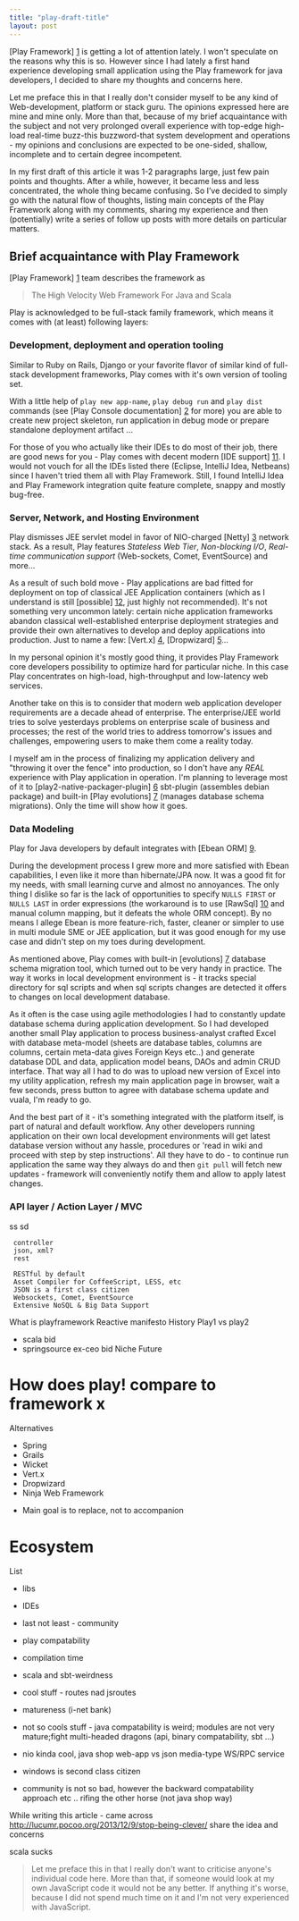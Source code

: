 ```yaml
---
title: "play-draft-title"
layout: post
---
```


[Play Framework] [1] is getting a lot of attention lately. I won't speculate on the reasons  why this is so. However
since I had lately a first hand experience developing small application using the Play framework for java developers,
I decided to share my thoughts and concerns here.

Let me preface this in that I really don't consider myself to be any kind of Web-development,
platform or stack guru. The opinions expressed here are mine and mine only. More than that,
because of my brief  acquaintance with the subject and not very prolonged overall experience with top-edge high-load
real-time buzz-this buzzword-that system development  and operations - my opinions and conclusions are expected to be
one-sided, shallow, incomplete and to certain degree incompetent.

In my first draft of this article it was 1-2 paragraphs large, just few pain points and thoughts.  After a while,
however, it became less and less concentrated, the whole thing became confusing. So I’ve decided to simply go with
the natural flow of thoughts, listing main concepts of the Play Framework along with my comments,
sharing my experience and then (potentially) write a series of follow up posts with more details on particular
matters.

## Brief acquaintance with Play Framework ##

[Play Framework] [1] team describes the framework as
> The High Velocity Web Framework For Java and Scala

Play is acknowledged to be full-stack family framework, which means it comes with (at least) following layers:

### Development, deployment and operation tooling ###

  Similar to Ruby on Rails, Django or your favorite flavor of similar kind of full-stack development frameworks, Play
  comes with it's own version of tooling set.

  With a little help of `play new app-name`, `play debug run` and `play dist` commands
  (see [Play Console documentation] [2] for more) you are able to create new project skeleton,
  run application in debug mode or prepare standalone deployment artifact ...

  For those of you who actually like their IDEs to do most of their job, there are good news for you - Play comes
  with decent modern [IDE support] [11]. I would not vouch for all the IDEs listed there (Eclipse, IntelliJ Idea,
  Netbeans) since I haven't tried them all with Play Framework. Still, I found IntelliJ Idea and Play Framework
  integration quite feature complete, snappy and mostly bug-free.

### Server, Network, and Hosting Environment ###

   Play dismisses JEE servlet model in favor of NIO-charged [Netty] [3] network stack. As a result,
   Play features _Stateless Web Tier_, _Non-blocking I/O_, _Real-time communication support_ (Web-sockets, Comet,
   EventSource)  and more...

   As a result of such bold move - Play applications are bad fitted for deployment on top of classical JEE Application
   containers (which as I understand is still [possible] [12], just highly not recommended). It's not something very
   uncommon lately: certain niche application frameworks abandon classical well-established enterprise deployment
   strategies and provide their own alternatives to develop and deploy applications into production. Just to name a
   few: [Vert.x] [4], [Dropwizard] [5]...

  In my personal opinion it's mostly good thing, it provides Play Framework core developers possibility to optimize
  hard for particular niche. In this case Play concentrates on high-load, high-throughput and low-latency web services.

  Another take on this is to consider that modern web application developer requirements are a decade ahead of
  enterprise. The enterprise/JEE world tries to solve yesterdays problems on enterprise scale of business and
  processes; the rest of the world tries to address tomorrow's issues and challenges,
  empowering users to make them come a reality today.

  I myself am in the process of finalizing my application delivery and "throwing it over the fence" into
  production, so I don't have any _REAL_ experience with Play application in operation. I'm planning to leverage most
   of it to [play2-native-packager-plugin] [6] sbt-plugin (assembles debian package) and built-in [Play evolutions] [7]
  (manages database schema migrations). Only the time will show how it goes.

### Data Modeling ###

  Play for Java developers by default integrates with [Ebean ORM] [9].

  During the development process I grew more and more satisfied with Ebean capabilities,
  I even like it more than hibernate/JPA now. It was a good fit for my needs,
  with small learning curve and almost no annoyances. The only thing I dislike so far is the lack of opportunities to
   specify `NULLS FIRST` or `NULLS LAST` in order expressions (the workaround is to use [RawSql] [10] and manual
   column mapping, but it defeats the whole ORM concept). By no means I allege Ebean is more feature-rich, faster,
   cleaner or simpler to use in multi module SME or JEE application, but it was good enough for my use case and
   didn't step on my toes during development.

  As mentioned above, Play comes with built-in [evolutions] [7] database schema migration tool,
  which turned out to be very handy in practice. The way it works in local development environment is - it tracks
  special directory for sql scripts and when sql scripts changes are detected it offers to changes on local
  development database.

  As it often is the case using agile methodologies I had to constantly update database schema during application
  development. So I had developed another small Play application to process business-analyst crafted Excel with
  database meta-model (sheets are database tables, columns are columns, certain meta-data gives Foreign Keys etc..)
  and generate database DDL and data, application model beans, DAOs and admin CRUD interface. That way all I had to
  do was to upload new version of Excel into my utility application, refresh my main application page in browser,
  wait a few seconds, press button to agree with database schema update and vuala,
  I'm ready to go.

  And the best part of it - it's something integrated with the platform itself,
  is part of natural and default workflow. Any other developers running application on their own local development
  environments will get latest database version without any hassle, procedures or 'read in wiki and proceed with step
  by step instructions'. All they have to do - to continue run application the same way they always do and then
  `git pull` will fetch new updates - framework will conveniently notify them and allow to apply latest changes.

### API layer / Action Layer / MVC ###

  ss
  sd

 ```
  controller
  json, xml?
  rest

  RESTful by default
  Asset Compiler for CoffeeScript, LESS, etc
  JSON is a first class citizen
  Websockets, Comet, EventSource
  Extensive NoSQL & Big Data Support
 ```


What is playframework
Reactive manifesto
History
Play1 vs play2
* scala bid
* springsource ex-ceo bid
Niche
Future

How does play! compare to framework x
=====================================

Alternatives
* Spring
* Grails
* Wicket
* Vert.x
* Dropwizard
* Ninja Web Framework


+ Main goal is to replace, not to accompanion

Ecosystem
========

List
* libs
* IDEs
* last not least - community

* play compatability
* compilation time
* scala and sbt-weirdness
* cool stuff - routes nad jsroutes
* matureness (i-net bank)
* not so cools stuff - java compatability is weird; modules are not very mature;fight multi-headed dragons (api, binary compatability, sbt ...)
* nio kinda cool, java shop web-app vs json media-type WS/RPC service
* windows is second class citizen
* community is not so bad, however the backward compatability approach etc .. rifing the other horse (not java shop way)


While writing this article - came across http://lucumr.pocoo.org/2013/12/9/stop-being-clever/
share the idea and concerns

scala sucks

> Let me preface this in that I really don't want to criticise anyone's individual code here.
> More than that, if someone would look at my own JavaScript code it would not be any better.
> If anything it's worse, because I did not spend much time on it and I'm not very experienced with JavaScript.

<!-- Link definition -->
[1]: http://www.playframework.com/ "Play Framework site"
[2]: http://www.playframework.com/documentation/2.0.2/PlayConsole "Play Console documentation"
[3]: http://netty.io/ "Netty home page"
[4]: http://vertx.io/ "Vert.x home page"
[5]: http://dropwizard.codahale.com/ "Dropwizard site"
[6]: https://github.com/kryptt/play2-native-packager-plugin "sbt play2-native-packager github home"
[7]: http://www.playframework.com/documentation/2.2.x/Evolutions "Play evolutions documentation"
[8]: http://www.playframework.com/documentation/2.0/ScalaAnorm "Scala Anorm and Play integration documentation"
[9]: http://www.playframework.com/documentation/2.2.x/JavaEbean "EBean and Play for java developers documentation"
[10]: http://www.avaje.org/ebean/introquery_rawsql.html "EBean RawSql example"
[11]: http://www.playframework.com/documentation/2.0.1/IDE "Play documentation on Setting up your preferred IDE"
[12]: https://github.com/dlecan/play2-war-plugin "Play2 War Plugin Github page"